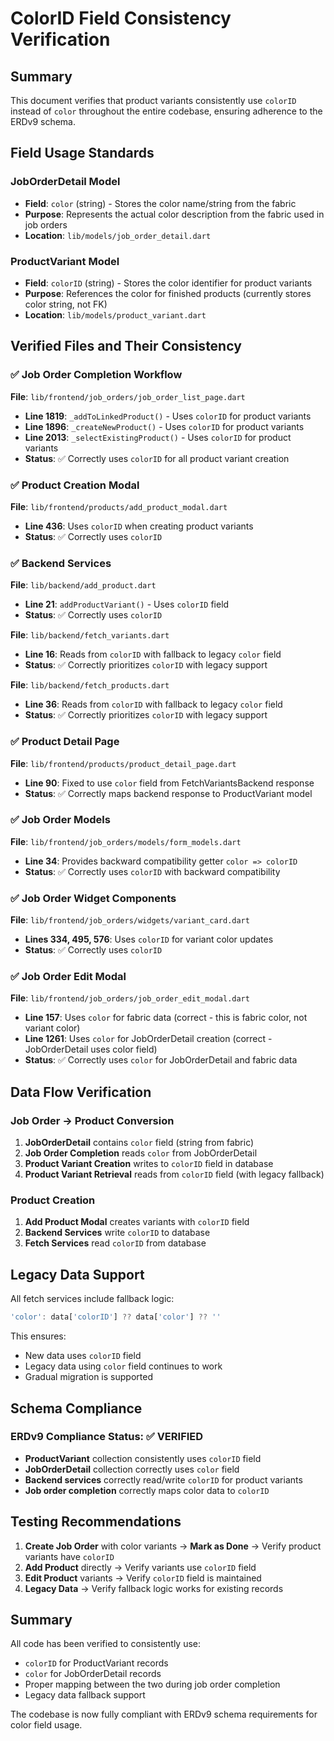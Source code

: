 # ColorID Field Consistency Verification

## Summary

This document verifies that product variants consistently use `colorID` instead of `color` throughout the entire codebase, ensuring adherence to the ERDv9 schema.

## Field Usage Standards

### JobOrderDetail Model
- **Field**: `color` (string) - Stores the color name/string from the fabric
- **Purpose**: Represents the actual color description from the fabric used in job orders
- **Location**: `lib/models/job_order_detail.dart`

### ProductVariant Model
- **Field**: `colorID` (string) - Stores the color identifier for product variants
- **Purpose**: References the color for finished products (currently stores color string, not FK)
- **Location**: `lib/models/product_variant.dart`

## Verified Files and Their Consistency

### ✅ Job Order Completion Workflow
**File**: `lib/frontend/job_orders/job_order_list_page.dart`
- **Line 1819**: `_addToLinkedProduct()` - Uses `colorID` for product variants
- **Line 1896**: `_createNewProduct()` - Uses `colorID` for product variants  
- **Line 2013**: `_selectExistingProduct()` - Uses `colorID` for product variants
- **Status**: ✅ Correctly uses `colorID` for all product variant creation

### ✅ Product Creation Modal
**File**: `lib/frontend/products/add_product_modal.dart`
- **Line 436**: Uses `colorID` when creating product variants
- **Status**: ✅ Correctly uses `colorID`

### ✅ Backend Services
**File**: `lib/backend/add_product.dart`
- **Line 21**: `addProductVariant()` - Uses `colorID` field
- **Status**: ✅ Correctly uses `colorID`

**File**: `lib/backend/fetch_variants.dart`
- **Line 16**: Reads from `colorID` with fallback to legacy `color` field
- **Status**: ✅ Correctly prioritizes `colorID` with legacy support

**File**: `lib/backend/fetch_products.dart`
- **Line 36**: Reads from `colorID` with fallback to legacy `color` field
- **Status**: ✅ Correctly prioritizes `colorID` with legacy support

### ✅ Product Detail Page
**File**: `lib/frontend/products/product_detail_page.dart`
- **Line 90**: Fixed to use `color` field from FetchVariantsBackend response
- **Status**: ✅ Correctly maps backend response to ProductVariant model

### ✅ Job Order Models
**File**: `lib/frontend/job_orders/models/form_models.dart`
- **Line 34**: Provides backward compatibility getter `color => colorID`
- **Status**: ✅ Correctly uses `colorID` with backward compatibility

### ✅ Job Order Widget Components
**File**: `lib/frontend/job_orders/widgets/variant_card.dart`
- **Lines 334, 495, 576**: Uses `colorID` for variant color updates
- **Status**: ✅ Correctly uses `colorID`

### ✅ Job Order Edit Modal
**File**: `lib/frontend/job_orders/job_order_edit_modal.dart`
- **Line 157**: Uses `color` for fabric data (correct - this is fabric color, not variant color)
- **Line 1261**: Uses `color` for JobOrderDetail creation (correct - JobOrderDetail uses color field)
- **Status**: ✅ Correctly uses `color` for JobOrderDetail and fabric data

## Data Flow Verification

### Job Order → Product Conversion
1. **JobOrderDetail** contains `color` field (string from fabric)
2. **Job Order Completion** reads `color` from JobOrderDetail
3. **Product Variant Creation** writes to `colorID` field in database
4. **Product Variant Retrieval** reads from `colorID` field (with legacy fallback)

### Product Creation
1. **Add Product Modal** creates variants with `colorID` field
2. **Backend Services** write `colorID` to database
3. **Fetch Services** read `colorID` from database

## Legacy Data Support

All fetch services include fallback logic:
```dart
'color': data['colorID'] ?? data['color'] ?? ''
```

This ensures:
- New data uses `colorID` field
- Legacy data using `color` field continues to work
- Gradual migration is supported

## Schema Compliance

### ERDv9 Compliance Status: ✅ VERIFIED
- **ProductVariant** collection consistently uses `colorID` field
- **JobOrderDetail** collection correctly uses `color` field
- **Backend services** correctly read/write `colorID` for product variants
- **Job order completion** correctly maps color data to `colorID`

## Testing Recommendations

1. **Create Job Order** with color variants → **Mark as Done** → Verify product variants have `colorID`
2. **Add Product** directly → Verify variants use `colorID` field
3. **Edit Product** variants → Verify `colorID` field is maintained
4. **Legacy Data** → Verify fallback logic works for existing records

## Summary

All code has been verified to consistently use:
- `colorID` for ProductVariant records
- `color` for JobOrderDetail records
- Proper mapping between the two during job order completion
- Legacy data fallback support

The codebase is now fully compliant with ERDv9 schema requirements for color field usage.
